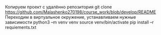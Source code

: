 Копируем проект с удалённо репозитория git clone https://github.com/Malashenko270198/course_work/blob/develop/README
Переходим в виртуальное окружение, устанавливаем нужные зависимости
python3 –m venv venv
source venv/bin/activate
pip install –r requiements.txt
